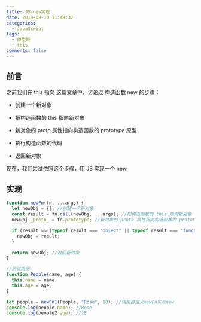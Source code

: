 ```yaml
---
title: JS-new实现
date: 2019-09-10 11:49:37
categories:
  - JavaScript
tags:
  - 原型链
  - this
comments: false
---
```


## 前言

之前我们在 this 指向 这篇文章中，讨论过 构造函数 new 的步骤：

- 创建一个新对象

- 把构造函数的 this 指向新对象

- 新对象的 proto 属性指向构造函数的 prototype 原型

- 执行构造函数的代码

- 返回新对象

现在，我们尝试依照这个步骤，用 JS 实现一个 new

<!-- more -->

## 实现

```js
function newFn(fn, ...args) {
  let newObj = {}; //创建一个新对象
  const result = fn.call(newObj, ...args); //把构造函数的 this 指向新对象
  newObj._proto_ = fn.prototype; //新对象的 proto 属性指向构造函数的 prototype 原型

  if (result && (typeof result === "object" || typeof result === "function")) {
    newObj = result;
  }

  return newObj; //返回新对象
}

//测试用例
function People(name, age) {
  this.name = name;
  this.age = age;
}

let people = newFn1(People, "Rose", 18); //调用自定义newFn实现new
console.log(people.name); //Rose
console.log(people2.age); //18
```
